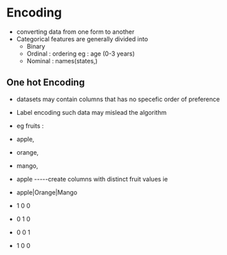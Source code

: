 # Encoding 
- converting data from one form to another
- Categorical features are generally divided into
    - Binary
    - Ordinal : ordering eg : age (0-3 years)
    - Nominal : names(states,)
 
## One hot Encoding
- datasets may contain columns that has no specefic order of preference
- Label encoding such data may mislead the algorithm

- eg fruits :
- apple,
- orange,
- mango,
- apple -----create columns with distinct fruit values ie
-  apple|Orange|Mango
-  1       0    0
-  0       1    0
-  0       0    1
-  1       0    0
                                                                  
